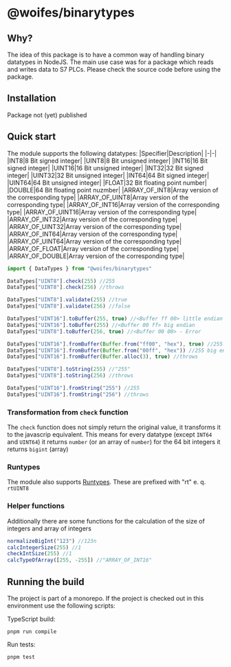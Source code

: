 # @woifes/binarytypes

## Why?
The idea of this package is to have a common way of handling binary datatypes in NodeJS. The main use case was for a package which reads and writes data to S7 PLCs. Please check the source code before using the package.

## Installation
Package not (yet) published

## Quick start

The module supports the following datatypes:
|Specifier|Description|
|-|-|
|INT8|8 Bit signed integer|
|UINT8|8 Bit unsigned integer|
|INT16|16 Bit signed integer|
|UINT16|16 Bit unsigned integer|
|INT32|32 Bit signed integer|
|UINT32|32 Bit unsigned integer|
|INT64|64 Bit signed integer|
|UINT64|64 Bit unsigned integer|
|FLOAT|32 Bit floating point number|
|DOUBLE|64 Bit floating point nuzmber|
|ARRAY_OF_INT8|Array version of the corresponding type|
|ARRAY_OF_UINT8|Array version of the corresponding type|
|ARRAY_OF_INT16|Array version of the corresponding type|
|ARRAY_OF_UINT16|Array version of the corresponding type|
|ARRAY_OF_INT32|Array version of the corresponding type|
|ARRAY_OF_UINT32|Array version of the corresponding type|
|ARRAY_OF_INT64|Array version of the corresponding type|
|ARRAY_OF_UINT64|Array version of the corresponding type|
|ARRAY_OF_FLOAT|Array version of the corresponding type|
|ARRAY_OF_DOUBLE|Array version of the corresponding type|

```javascript
import { DataTypes } from "@woifes/binarytypes"

DataTypes["UINT8"].check(255) //255
DataTypes["UINT8"].check(256) //throws

DataTypes["UINT8"].validate(255) //true
DataTypes["UINT8"].validate(256) //false

DataTypes["UINT16"].toBuffer(255, true) //<Buffer ff 00> little endian
DataTypes["UINT16"].toBuffer(255) //<Buffer 00 ff> big endian
DataTypes["UINT8"].toBuffer(256, true) //<Buffer 00 00> - Error

DataTypes["UINT16"].fromBuffer(Buffer.from("ff00", "hex"), true) //255 little endian
DataTypes["UINT16"].fromBuffer(Buffer.from("00ff", "hex")) //255 big endian
DataTypes["UINT16"].fromBuffer(Buffer.alloc(3), true) //throws

DataTypes["UINT8"].toString(255) //"255"
DataTypes["UINT8"].toString(256) //throws

DataTypes["UINT16"].fromString("255") //255
DataTypes["UINT16"].fromString("256") //throws

```
### Transformation from `check` function

The `check` function does not simply return the original value, it transforms it to the javascrip equivalent. This means for every datatype (except `INT64` and `UINT64`) it returns `number` (or an array of `number`) for the 64 bit integers it returns `bigint` (array)

### Runtypes

The module also supports [Runtypes](https://www.npmjs.com/package/runtypes). These are prefixed with "rt" e. q. `rtUINT8`

### Helper functions

Additionally there are some functions for the calculation of the size of integers and array of integers

```javascript
normalizeBigInt("123") //123n 
calcIntegerSize(255) //1
checkIntSize(255) //1
calcTypeOfArray([255, -255]) //"ARRAY_OF_INT16"
```

## Running the build

The project is part of a monorepo. If the project is checked out in this environment use the following scripts:

TypeScript build:

```shell
pnpm run compile
```

Run tests:

```shell
pnpm test
```